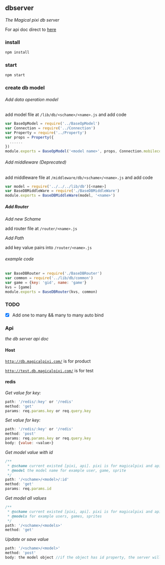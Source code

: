 ## dbserver

_The Magical pixi db server_

For api doc direct to [here](./README.md#Api)

### install

```bash
npm install
```
### start

```bash
npm start
```
### create db model


###### Add data operation model

add model file at `/lib/db/<schame>/<name>.js` and add code

```javascript
var BaseOpModel = require('../BaseOpModel')
var Connection = require('../Connection')
var Property = require('../Property')
var props = Property({
  ......
})
module.exports = BaseOpModel('<model name>', props, Connection.mobileconnection)
```

###### Add middleware (Deprecated)
add middleware file at `/middleware/db/<schame>/<name>.js` and add code

```javascript
var model = require('../../../lib/db')[<name>]
var BaseDBMiddleWare = require('./BaseDBMiddleWare')
module.exports = BaseDBMiddleWare(model, '<name>')
```

##### Add Router

_Add new Schame_

add router file at `/router/<name>.js`

_Add Path_

add key value pairs into `/router/<name>.js`
###### example code

```javascript
var BaseDBRouter = require('./BaseDBRouter')
var common = require('../lib/db/common')
var game = {key: 'gid', name: 'game'}
kvs = [game]
module.exports = BaseDBRouter(kvs, common)
```
### TODO

- [x] Add one to many && many to many auto bind

### Api

_the db server api doc_

#### Host

[`http://db.magicalpixi.com/`](http://db.magicalpixi.com/) is for product

[`http://test.db.magicalpixi.com/`](http://test.db.magicalpixi.com/) is for test

#### redis

_Get value for key:_
```javascript
path: '/redis/:key' or '/redis'
method: 'get'
params: req.params.key or req.query.key
```
_Set value for key:_
```javascript
path: '/redis/:key' or '/redis'
method: 'post'
params: req.params.key or req.query.key
body: {value: <value>}
```
_Get model value with id_
```javascript
/**
 * @schame current existed [pixi, api]. pixi is for magicalpixi and api is for common
 * @model the model name for example user, game, sprite
 */
path: '/<schame>/<model>/:id'
method: 'get'
params: req.params.id
```
_Get model all values_
```javascript
/**
 * @schame current existed [pixi, api]. pixi is for magicalpixi and api is for common
 * @models for example users, games, sprites
 */
path: '/<schame>/<models>'
method: 'get'
```
_Update or save value_
```javascript
path: '/<schame>/<model>'
method: 'post'
body: the model object //if the object has id property, the server will make update operation
```
